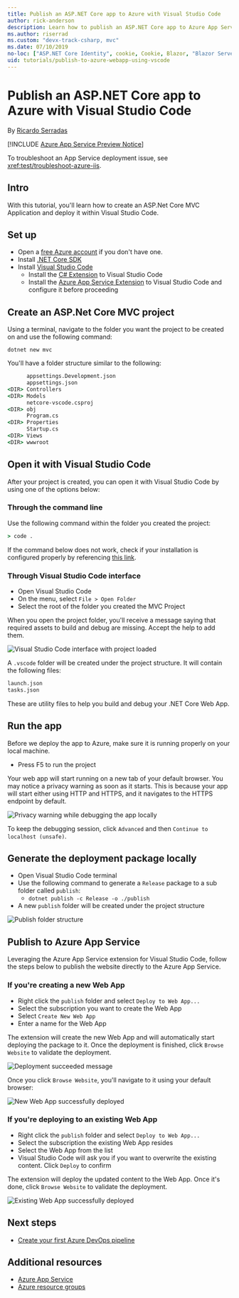 ```yaml
---
title: Publish an ASP.NET Core app to Azure with Visual Studio Code
author: rick-anderson
description: Learn how to publish an ASP.NET Core app to Azure App Service using Visual Studio Code
ms.author: riserrad
ms.custom: "devx-track-csharp, mvc"
ms.date: 07/10/2019
no-loc: ["ASP.NET Core Identity", cookie, Cookie, Blazor, "Blazor Server", "Blazor WebAssembly", "Identity", "Let's Encrypt", Razor, SignalR]
uid: tutorials/publish-to-azure-webapp-using-vscode
---
```


# Publish an ASP.NET Core app to Azure with Visual Studio Code

By [Ricardo Serradas](https://twitter.com/ricardoserradas)

[!INCLUDE [Azure App Service Preview Notice](../includes/azure-apps-preview-notice.md)]

To troubleshoot an App Service deployment issue, see <xref:test/troubleshoot-azure-iis>.

## Intro

With this tutorial, you'll learn how to create an ASP.Net Core MVC Application
and deploy it within Visual Studio Code.

## Set up

- Open a [free Azure account](https://azure.microsoft.com/free/dotnet/) if you don't have one.
- Install [.NET Core SDK](https://dotnet.microsoft.com/download)
- Install [Visual Studio Code](https://code.visualstudio.com/Download)
  - Install the [C# Extension](https://marketplace.visualstudio.com/items?itemName=ms-dotnettools.csharp) to Visual Studio Code
  - Install the [Azure App Service Extension](https://marketplace.visualstudio.com/items?itemName=ms-azuretools.vscode-azureappservice)
  to Visual Studio Code and configure it before proceeding

## Create an ASP.Net Core MVC project

Using a terminal, navigate to the folder you want the project to be created on
and use the following command:

```dotnetcli
dotnet new mvc
```

You'll have a folder structure similar to the following:

```cmd
      appsettings.Development.json
      appsettings.json
<DIR> Controllers
<DIR> Models
      netcore-vscode.csproj
<DIR> obj
      Program.cs
<DIR> Properties
      Startup.cs
<DIR> Views
<DIR> wwwroot
```

## Open it with Visual Studio Code

After your project is created, you can open it with Visual Studio Code
by using one of the options below:

### Through the command line

Use the following command within the folder you created the project:

```cmd
> code .
```

If the command below does not work, check if your installation is configured
properly by referencing [this link](https://code.visualstudio.com/docs/setup/setup-overview#_cross-platform).

### Through Visual Studio Code interface

- Open Visual Studio Code
- On the menu, select `File > Open Folder`
- Select the root of the folder you created the MVC Project

When you open the project folder, you'll receive a message saying that required
assets to build and debug are missing. Accept the help to add them.

![Visual Studio Code interface with project loaded](publish-to-azure-webapp-using-vscode/_static/folder-structure-restore-netcore.jpg)

A `.vscode` folder will be created under the project structure. It will contain the following files:

```cmd
launch.json
tasks.json
```

These are utility files to help you build and debug your .NET Core Web App.

## Run the app

Before we deploy the app to Azure, make sure it is running
properly on your local machine.

- Press F5 to run the project

Your web app will start running on a new tab of your default browser. You may
notice a privacy warning as soon as it starts. This is because your app will
start either using HTTP and HTTPS, and it navigates to the HTTPS endpoint
by default.

![Privacy warning while debugging the app locally](publish-to-azure-webapp-using-vscode/_static/run-webapp-https-warning.jpg)

To keep the debugging session, click `Advanced` and then `Continue to localhost (unsafe)`.

## Generate the deployment package locally

- Open Visual Studio Code terminal
- Use the following command to generate a `Release` package to a sub folder called `publish`:
  - `dotnet publish -c Release -o ./publish`
- A new `publish` folder will be created under the project structure

![Publish folder structure](publish-to-azure-webapp-using-vscode/_static/publish-folder.jpg)

## Publish to Azure App Service

Leveraging the Azure App Service extension for Visual Studio Code, follow the
steps below to publish the website directly to the Azure App Service.

### If you're creating a new Web App

- Right click the `publish` folder and select `Deploy to Web App...`
- Select the subscription you want to create the Web App
- Select `Create New Web App`
- Enter a name for the Web App

The extension will create the new Web App and will automatically start
deploying the package to it. Once the deployment is finished, click
`Browse Website` to validate the deployment.

![Deployment succeeded message](publish-to-azure-webapp-using-vscode/_static/deployment-succeeded-message.jpg)

Once you click `Browse Website`, you'll navigate to it using your default browser:

![New Web App successfully deployed](publish-to-azure-webapp-using-vscode/_static/new-webapp-deployed.jpg)

### If you're deploying to an existing Web App

- Right click the `publish` folder and select `Deploy to Web App...`
- Select the subscription the existing Web App resides
- Select the Web App from the list
- Visual Studio Code will ask you if you want to overwrite the
existing content. Click `Deploy` to confirm

The extension will deploy the updated content to the Web App. Once it's done,
click `Browse Website` to validate the deployment.

![Existing Web App successfully deployed](publish-to-azure-webapp-using-vscode/_static/existing-webapp-deployed.jpg)

## Next steps

- [Create your first Azure DevOps pipeline](/azure/devops/pipelines/create-first-pipeline)

## Additional resources

- [Azure App Service](/azure/app-service/app-service-web-overview)
- [Azure resource groups](/azure/azure-resource-manager/resource-group-overview#resource-groups)
